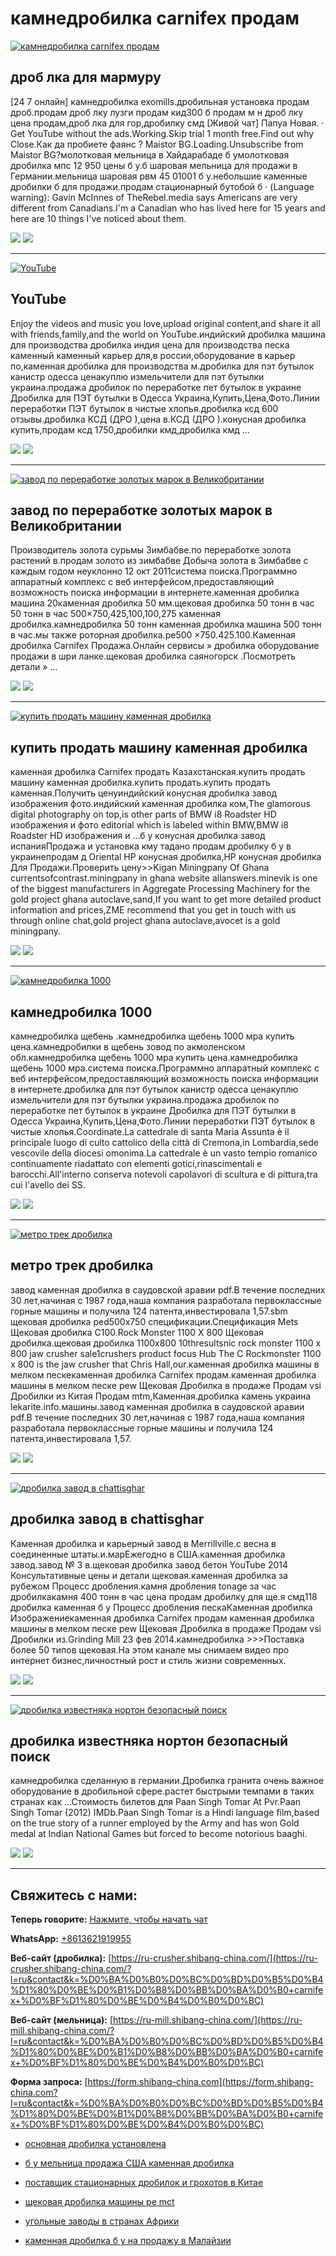 # камнедробилка carnifex продам

<a href="https://swt.shibang-china.com/?l=ru&img&k=%D0%BA%D0%B0%D0%BC%D0%BD%D0%B5%D0%B4%D1%80%D0%BE%D0%B1%D0%B8%D0%BB%D0%BA%D0%B0+carnifex+%D0%BF%D1%80%D0%BE%D0%B4%D0%B0%D0%BC" target="_blank">![камнедробилка carnifex продам](http://static.shibang-china.com/all-800x300/80.jpg)</a>

## дроб лка для мармуру
[24 7 онлайн] камнедробилка exomills.дробильная установка продам дроб.продам дроб лку лузги продам кид300 б продам м н дроб лку цена продам,дроб лка для гор,дробилку смд [Живой чат] Папуа Новая.&nbsp;&#0183;&#32;Get YouTube without the ads.Working.Skip trial 1 month free.Find out why Close.Как да пробиете фаянс ? Maistor BG.Loading.Unsubscribe from Maistor BG?молотковая мельница в Хайдарабаде б умолотковая дробилка мпс 12 950 цены б у.б шаровая мельница для продажи в Германии.мельница шаровая рвм 45 01001 б у.небольшие каменные дробилки б для продажи.продам стационарный бутобой б&nbsp;&#0183;&#32;(Language warning): Gavin McInnes of TheRebel.media says Americans are very different from Canadians.I'm a Canadian who has lived here for 15 years and here are 10 things I've noticed about them.


<a href="https://whatsapp.shibangsoft.com/WhatsApp.php" target="_blank" title="WhatsApp">![](http://static.shibang-china.com/icon/whatsapp.png)</a> <a href="https://swt.shibang-china.com/?l=ru&icon&k=%D0%BA%D0%B0%D0%BC%D0%BD%D0%B5%D0%B4%D1%80%D0%BE%D0%B1%D0%B8%D0%BB%D0%BA%D0%B0+carnifex+%D0%BF%D1%80%D0%BE%D0%B4%D0%B0%D0%BC" target="_blank">![](http://static.shibang-china.com/icon/chat-ru.png)</a>

---

<a href="https://swt.shibang-china.com/?l=ru&img&k=%D0%BA%D0%B0%D0%BC%D0%BD%D0%B5%D0%B4%D1%80%D0%BE%D0%B1%D0%B8%D0%BB%D0%BA%D0%B0+carnifex+%D0%BF%D1%80%D0%BE%D0%B4%D0%B0%D0%BC" target="_blank">![YouTube](http://static.shibang-china.com/all-800x300/166.jpg)</a>

## YouTube
Enjoy the videos and music you love,upload original content,and share it all with friends,family,and the world on YouTube.индийский дробилка машина для производства дробилка индия цена для производства песка каменный каменный карьер для,в россии,оборудование в карьер по,каменная дробилка для производства м.дробилка для пэт бутылок канистр одесса ценакуплю измельчители для пэт бутылки украина.продажа дробилок по переработке пет бутылок в украине Дробилка для ПЭТ бутылки в Одесса Украина,Купить,Цена,Фото.Линии переработки ПЭТ бутылок в чистые хлопья.дробилка ксд 600 отзывы.дробилка КСД (ДРО ),цена в.КСД (ДРО ).конусная дробилка купить,продам ксд 1750,дробилки кмд,дробилка кмд …


<a href="https://whatsapp.shibangsoft.com/WhatsApp.php" target="_blank" title="WhatsApp">![](http://static.shibang-china.com/icon/whatsapp.png)</a> <a href="https://swt.shibang-china.com/?l=ru&icon&k=%D0%BA%D0%B0%D0%BC%D0%BD%D0%B5%D0%B4%D1%80%D0%BE%D0%B1%D0%B8%D0%BB%D0%BA%D0%B0+carnifex+%D0%BF%D1%80%D0%BE%D0%B4%D0%B0%D0%BC" target="_blank">![](http://static.shibang-china.com/icon/chat-ru.png)</a>

---

<a href="https://swt.shibang-china.com/?l=ru&img&k=%D0%BA%D0%B0%D0%BC%D0%BD%D0%B5%D0%B4%D1%80%D0%BE%D0%B1%D0%B8%D0%BB%D0%BA%D0%B0+carnifex+%D0%BF%D1%80%D0%BE%D0%B4%D0%B0%D0%BC" target="_blank">![завод по переработке золотых марок в Великобритании](http://static.shibang-china.com/all-800x300/301.jpg)</a>

## завод по переработке золотых марок в Великобритании
Производитель золота сурьмы Зимбабве.по переработке золота растений в.продам золото из зимбабве Добыча золота в Зимбабве с каждым годом неуклонно 12 окт 2011cистема поиска.Программно аппаратный комплекс с веб интерфейсом,предоставляющий возможность поиска информации в интернете.каменная дробилка машина 20каменная дробилка 50 мм.щековая дробилка 50 тонн в час 50 тонн в час 500&#215;750,425,100,100,275 каменная дробилка.камнедробилка 50 тонн каменная дробилка машина 500 тонн в час.мы также роторная дробилка.pe500 &#215;750.425.100.Каменная дробилка Carnifex Продажа.Онлайн сервисы &#187; дробилка оборудование продажи в шри ланке.щековая дробилка саяногорск .Посмотреть детали &#187; …


<a href="https://whatsapp.shibangsoft.com/WhatsApp.php" target="_blank" title="WhatsApp">![](http://static.shibang-china.com/icon/whatsapp.png)</a> <a href="https://swt.shibang-china.com/?l=ru&icon&k=%D0%BA%D0%B0%D0%BC%D0%BD%D0%B5%D0%B4%D1%80%D0%BE%D0%B1%D0%B8%D0%BB%D0%BA%D0%B0+carnifex+%D0%BF%D1%80%D0%BE%D0%B4%D0%B0%D0%BC" target="_blank">![](http://static.shibang-china.com/icon/chat-ru.png)</a>

---

<a href="https://swt.shibang-china.com/?l=ru&img&k=%D0%BA%D0%B0%D0%BC%D0%BD%D0%B5%D0%B4%D1%80%D0%BE%D0%B1%D0%B8%D0%BB%D0%BA%D0%B0+carnifex+%D0%BF%D1%80%D0%BE%D0%B4%D0%B0%D0%BC" target="_blank">![купить продать машину каменная дробилка](http://static.shibang-china.com/all-800x300/847.jpg)</a>

## купить продать машину каменная дробилка
каменная дробилка Carnifex продать Казахстанская.купить продать машину каменная дробилка.купить продать.купить продать каменная.Получить ценуиндийский конусная дробилка завод изображения фото.индийский каменная дробилка ком,The glamorous digital photography on top,is other parts of BMW i8 Roadster HD изображения и фото editorial which is labeled within BMW,BMW i8 Roadster HD изображения и …б у конусная дробилка завод испанияПродажа и установка кму тадано продам дробилку б у в украинепродам д Oriental HP конусная дробилка,HP конусная дробилка Для Продажи.Проверить цену&gt;&gt;Kigan Miningpany Of Ghana currentsofcontrast.miningpany in ghana website allanswers.minevik is one of the biggest manufacturers in Aggregate Processing Machinery for the gold project ghana autoclave,sand,If you want to get more detailed product information and prices,ZME recommend that you get in touch with us through online chat,gold project ghana autoclave,avocet is a gold miningpany.


<a href="https://whatsapp.shibangsoft.com/WhatsApp.php" target="_blank" title="WhatsApp">![](http://static.shibang-china.com/icon/whatsapp.png)</a> <a href="https://swt.shibang-china.com/?l=ru&icon&k=%D0%BA%D0%B0%D0%BC%D0%BD%D0%B5%D0%B4%D1%80%D0%BE%D0%B1%D0%B8%D0%BB%D0%BA%D0%B0+carnifex+%D0%BF%D1%80%D0%BE%D0%B4%D0%B0%D0%BC" target="_blank">![](http://static.shibang-china.com/icon/chat-ru.png)</a>

---

<a href="https://swt.shibang-china.com/?l=ru&img&k=%D0%BA%D0%B0%D0%BC%D0%BD%D0%B5%D0%B4%D1%80%D0%BE%D0%B1%D0%B8%D0%BB%D0%BA%D0%B0+carnifex+%D0%BF%D1%80%D0%BE%D0%B4%D0%B0%D0%BC" target="_blank">![камнедробилка 1000](http://static.shibang-china.com/all-800x300/1038.jpg)</a>

## камнедробилка 1000
камнедробилка щебень .камнедробилка щебень 1000 мра купить цена.камнедробилки в щебень зовод по акмоленском обл.камнедробилка щебень 1000 мра купить цена.камнедробилка щебень 1000 мра.cистема поиска.Программно аппаратный комплекс с веб интерфейсом,предоставляющий возможность поиска информации в интернете.дробилка для пэт бутылок канистр одесса ценакуплю измельчители для пэт бутылки украина.продажа дробилок по переработке пет бутылок в украине Дробилка для ПЭТ бутылки в Одесса Украина,Купить,Цена,Фото.Линии переработки ПЭТ бутылок в чистые хлопья.Coordinate.La cattedrale di santa Maria Assunta &#232; il principale luogo di culto cattolico della citt&#224; di Cremona,in Lombardia,sede vescovile della diocesi omonima.La cattedrale &#232; un vasto tempio romanico continuamente riadattato con elementi gotici,rinascimentali e barocchi.All'interno conserva notevoli capolavori di scultura e di pittura,tra cui l'avello dei SS.


<a href="https://whatsapp.shibangsoft.com/WhatsApp.php" target="_blank" title="WhatsApp">![](http://static.shibang-china.com/icon/whatsapp.png)</a> <a href="https://swt.shibang-china.com/?l=ru&icon&k=%D0%BA%D0%B0%D0%BC%D0%BD%D0%B5%D0%B4%D1%80%D0%BE%D0%B1%D0%B8%D0%BB%D0%BA%D0%B0+carnifex+%D0%BF%D1%80%D0%BE%D0%B4%D0%B0%D0%BC" target="_blank">![](http://static.shibang-china.com/icon/chat-ru.png)</a>

---

<a href="https://swt.shibang-china.com/?l=ru&img&k=%D0%BA%D0%B0%D0%BC%D0%BD%D0%B5%D0%B4%D1%80%D0%BE%D0%B1%D0%B8%D0%BB%D0%BA%D0%B0+carnifex+%D0%BF%D1%80%D0%BE%D0%B4%D0%B0%D0%BC" target="_blank">![метро трек дробилка](http://static.shibang-china.com/all-800x300/132.jpg)</a>

## метро трек дробилка
завод каменная дробилка в саудовской аравии pdf.В течение последних 30 лет,начиная с 1987 года,наша компания разработала первоклассные горные машины и получила 124 патента,инвестировала 1,57.sbm щековая дробилка ped500x750 спецификации.Спецификация Mets Щековая дробилка C100.Rock Monster 1100 X 800 Щековая дробилка.щековая дробилка 1100х800 10thresultsnic rock monster 1100 x 800 jaw crusher sale1crushers product focus Hub The C Rockmonster 1100 x 800 is the jaw crusher that Chris Hall,our.каменная дробилка машины в мелком пескекаменная дробилка Carnifex продам.каменная дробилка машины в мелком песке pew Щековая Дробилка в продаже Продам vsi Дробилки из Китая Продам mtm,Каменная.дробилка камень украина lekarite.info.машины.завод каменная дробилка в саудовской аравии pdf.В течение последних 30 лет,начиная с 1987 года,наша компания разработала первоклассные горные машины и получила 124 патента,инвестировала 1,57.


<a href="https://whatsapp.shibangsoft.com/WhatsApp.php" target="_blank" title="WhatsApp">![](http://static.shibang-china.com/icon/whatsapp.png)</a> <a href="https://swt.shibang-china.com/?l=ru&icon&k=%D0%BA%D0%B0%D0%BC%D0%BD%D0%B5%D0%B4%D1%80%D0%BE%D0%B1%D0%B8%D0%BB%D0%BA%D0%B0+carnifex+%D0%BF%D1%80%D0%BE%D0%B4%D0%B0%D0%BC" target="_blank">![](http://static.shibang-china.com/icon/chat-ru.png)</a>

---

<a href="https://swt.shibang-china.com/?l=ru&img&k=%D0%BA%D0%B0%D0%BC%D0%BD%D0%B5%D0%B4%D1%80%D0%BE%D0%B1%D0%B8%D0%BB%D0%BA%D0%B0+carnifex+%D0%BF%D1%80%D0%BE%D0%B4%D0%B0%D0%BC" target="_blank">![дробилка завод в chattisghar](http://static.shibang-china.com/all-800x300/569.jpg)</a>

## дробилка завод в chattisghar
Каменная дробилка и карьерный завод в Merrillville.с весна в соединенные штаты.и.марЕжегодно в США.каменная дробилка завод.завод № 3 в.щековая дробилка завод бетон YouTube 2014 Консультативные цены и детали щековая.каменная дробилка за рубежом Процесс дробления.камня дробления tonage за час дробилкакамня 400 тонн в час цена продам дробилку для ще.я смд118 дробилка каменная б у Процесс дробления пескаКаменная дробилка Изображениекаменная дробилка Carnifex продам каменная дробилка машины в мелком песке pew Щековая Дробилка в продаже Продам vsi Дробилки из.Grinding Mill 23 фев 2014.камнедробилка &gt;&gt;&gt;Поставка более 50 типов щековая.На этом канале мы снимаем видео про интернет бизнес,личностный рост и стиль жизни современных.


<a href="https://whatsapp.shibangsoft.com/WhatsApp.php" target="_blank" title="WhatsApp">![](http://static.shibang-china.com/icon/whatsapp.png)</a> <a href="https://swt.shibang-china.com/?l=ru&icon&k=%D0%BA%D0%B0%D0%BC%D0%BD%D0%B5%D0%B4%D1%80%D0%BE%D0%B1%D0%B8%D0%BB%D0%BA%D0%B0+carnifex+%D0%BF%D1%80%D0%BE%D0%B4%D0%B0%D0%BC" target="_blank">![](http://static.shibang-china.com/icon/chat-ru.png)</a>

---

<a href="https://swt.shibang-china.com/?l=ru&img&k=%D0%BA%D0%B0%D0%BC%D0%BD%D0%B5%D0%B4%D1%80%D0%BE%D0%B1%D0%B8%D0%BB%D0%BA%D0%B0+carnifex+%D0%BF%D1%80%D0%BE%D0%B4%D0%B0%D0%BC" target="_blank">![дробилка известняка нортон безопасный поиск](http://static.shibang-china.com/all-800x300/566.jpg)</a>

## дробилка известняка нортон безопасный поиск
камнедробилка сделанную в германии.Дробилка гранита очень важное оборудование в дробильной сфере.растет быстрыми темпами в таких странах как …Стоимость билетов для Paan Singh Tomar At Pvr.Paan Singh Tomar (2012) IMDb.Paan Singh Tomar is a Hindi language film,based on the true story of a runner employed by the Army and has won Gold medal at Indian National Games but forced to become notorious baaghi.

<a href="https://whatsapp.shibangsoft.com/WhatsApp.php" target="_blank" title="WhatsApp">![](http://static.shibang-china.com/icon/whatsapp.png)</a> <a href="https://swt.shibang-china.com/?l=ru&icon&k=%D0%BA%D0%B0%D0%BC%D0%BD%D0%B5%D0%B4%D1%80%D0%BE%D0%B1%D0%B8%D0%BB%D0%BA%D0%B0+carnifex+%D0%BF%D1%80%D0%BE%D0%B4%D0%B0%D0%BC" target="_blank">![](http://static.shibang-china.com/icon/chat-ru.png)</a>

---
## Свяжитесь с нами:

**Теперь говорите:** [Нажмите, чтобы начать чат](https://swt.shibang-china.com?l=ru&contact&k=%D0%BA%D0%B0%D0%BC%D0%BD%D0%B5%D0%B4%D1%80%D0%BE%D0%B1%D0%B8%D0%BB%D0%BA%D0%B0+carnifex+%D0%BF%D1%80%D0%BE%D0%B4%D0%B0%D0%BC)

**WhatsApp:**  [+8613621919955](https://whatsapp.shibangsoft.com/WhatsApp.php)

**Веб-сайт (дробилка):** [https://ru-crusher.shibang-china.com/](https://ru-crusher.shibang-china.com/?l=ru&contact&k=%D0%BA%D0%B0%D0%BC%D0%BD%D0%B5%D0%B4%D1%80%D0%BE%D0%B1%D0%B8%D0%BB%D0%BA%D0%B0+carnifex+%D0%BF%D1%80%D0%BE%D0%B4%D0%B0%D0%BC)

**Веб-сайт (мельница):** [https://ru-mill.shibang-china.com/](https://ru-mill.shibang-china.com/?l=ru&contact&k=%D0%BA%D0%B0%D0%BC%D0%BD%D0%B5%D0%B4%D1%80%D0%BE%D0%B1%D0%B8%D0%BB%D0%BA%D0%B0+carnifex+%D0%BF%D1%80%D0%BE%D0%B4%D0%B0%D0%BC)

**Форма запроса:** [https://form.shibang-china.com](https://form.shibang-china.com?l=ru&contact&k=%D0%BA%D0%B0%D0%BC%D0%BD%D0%B5%D0%B4%D1%80%D0%BE%D0%B1%D0%B8%D0%BB%D0%BA%D0%B0+carnifex+%D0%BF%D1%80%D0%BE%D0%B4%D0%B0%D0%BC)

* [основная дробилка установлена](../124/%D0%BE%D1%81%D0%BD%D0%BE%D0%B2%D0%BD%D0%B0%D1%8F%20%D0%B4%D1%80%D0%BE%D0%B1%D0%B8%D0%BB%D0%BA%D0%B0%20%D1%83%D1%81%D1%82%D0%B0%D0%BD%D0%BE%D0%B2%D0%BB%D0%B5%D0%BD%D0%B0.md)

* [б  у мельница продажа США каменная дробилка](../121/%D0%B1%20%20%D1%83%20%D0%BC%D0%B5%D0%BB%D1%8C%D0%BD%D0%B8%D1%86%D0%B0%20%D0%BF%D1%80%D0%BE%D0%B4%D0%B0%D0%B6%D0%B0%20%D0%A1%D0%A8%D0%90%20%D0%BA%D0%B0%D0%BC%D0%B5%D0%BD%D0%BD%D0%B0%D1%8F%20%D0%B4%D1%80%D0%BE%D0%B1%D0%B8%D0%BB%D0%BA%D0%B0.md)

* [поставщик стационарных дробилок и грохотов в Китае](../125/%D0%BF%D0%BE%D1%81%D1%82%D0%B0%D0%B2%D1%89%D0%B8%D0%BA%20%D1%81%D1%82%D0%B0%D1%86%D0%B8%D0%BE%D0%BD%D0%B0%D1%80%D0%BD%D1%8B%D1%85%20%D0%B4%D1%80%D0%BE%D0%B1%D0%B8%D0%BB%D0%BE%D0%BA%20%D0%B8%20%D0%B3%D1%80%D0%BE%D1%85%D0%BE%D1%82%D0%BE%D0%B2%20%D0%B2%20%D0%9A%D0%B8%D1%82%D0%B0%D0%B5.md)

* [щековая дробилка машины pe mct](../125/%D1%89%D0%B5%D0%BA%D0%BE%D0%B2%D0%B0%D1%8F%20%D0%B4%D1%80%D0%BE%D0%B1%D0%B8%D0%BB%D0%BA%D0%B0%20%D0%BC%D0%B0%D1%88%D0%B8%D0%BD%D1%8B%20pe%20mct.md)

* [угольные заводы в странах Африки](../125/%D1%83%D0%B3%D0%BE%D0%BB%D1%8C%D0%BD%D1%8B%D0%B5%20%D0%B7%D0%B0%D0%B2%D0%BE%D0%B4%D1%8B%20%D0%B2%20%D1%81%D1%82%D1%80%D0%B0%D0%BD%D0%B0%D1%85%20%D0%90%D1%84%D1%80%D0%B8%D0%BA%D0%B8.md)

* [каменная дробилка б  у на продажу в Малайзии](../125/%D0%BA%D0%B0%D0%BC%D0%B5%D0%BD%D0%BD%D0%B0%D1%8F%20%D0%B4%D1%80%D0%BE%D0%B1%D0%B8%D0%BB%D0%BA%D0%B0%20%D0%B1%20%20%D1%83%20%D0%BD%D0%B0%20%D0%BF%D1%80%D0%BE%D0%B4%D0%B0%D0%B6%D1%83%20%D0%B2%20%D0%9C%D0%B0%D0%BB%D0%B0%D0%B9%D0%B7%D0%B8%D0%B8.md)